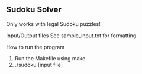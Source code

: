Sudoku Solver
------
Only works with legal Sudoku puzzles!

Input/Output files
	See sample_input.txt for formatting

How to run the program
1. Run the Makefile using make
2. ./sudoku [input file]
	
